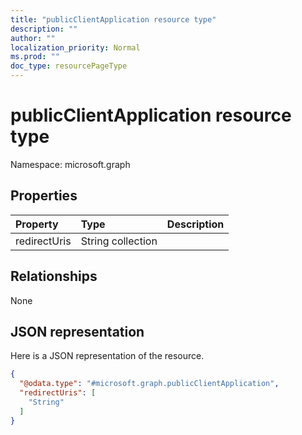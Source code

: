 ```yaml
---
title: "publicClientApplication resource type"
description: ""
author: ""
localization_priority: Normal
ms.prod: ""
doc_type: resourcePageType
---
```


# publicClientApplication resource type


Namespace: microsoft.graph



## Properties
|Property|Type|Description|
|:---|:---|:---|
|redirectUris|String collection||

## Relationships
None

## JSON representation
Here is a JSON representation of the resource.
<!-- {
  "blockType": "resource",
  "@odata.type": "microsoft.graph.publicClientApplication"
}
-->
``` json
{
  "@odata.type": "#microsoft.graph.publicClientApplication",
  "redirectUris": [
    "String"
  ]
}
```


